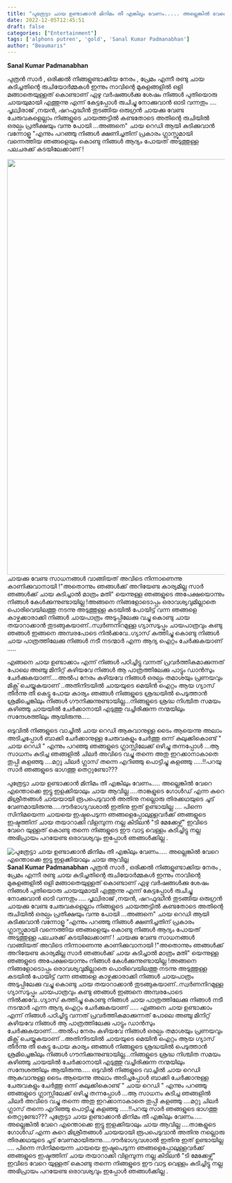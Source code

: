 ```yaml
---
title: "പുത്രേട്ടാ ചായ ഉണ്ടാക്കാൻ മിനിമം തീ എങ്കിലും വേണം..... അല്ലെങ്കിൽ വേറെ എന്തൊക്കെ ഇട്ടു ഇളക്കിയാലും ചായ ആവില്ല"
date: 2022-12-05T12:45:51
draft: false
categories: ["Entertainment"]
tags: ['alphons putren', 'gold', 'Sanal Kumar Padmanabhan']
author: "Beaumaris"
---
```


<strong>Sanal Kumar Padmanabhan</strong>

പുത്രൻ സാർ , ഒരിക്കൽ നിങ്ങളുണ്ടാക്കിയ നേരം , പ്രേമം എന്നീ രണ്ടു ചായ കുടിച്ചതിന്റെ രുചിയോർമ്മകൾ ഇന്നും നാവിന്റെ മുകുളങ്ങളിൽ ഒളി മങ്ങാതെയുള്ളത് കൊണ്ടാണ് ഏഴു വർഷങ്ങൾക്കു ശേഷം നിങ്ങൾ പുതിയൊരു ചായയുമായി എത്തുന്നു എന്ന് കേട്ടപ്പോൾ രുചിച്ചു നോക്കുവാൻ ഓടി വന്നതും ....
പൃഥ്വിരാജ് ,നയൻ, ഷറഫുദ്ധീൻ തുടങ്ങിയ ഒരുഗ്രൻ ചായക്കു വേണ്ട ചേരുവകളെല്ലാം നിങ്ങളുടെ ചായത്തട്ടിൽ കണ്ടതോടെ അതിന്റെ രുചിയിൽ ഒരല്പം പ്രതീക്ഷയും വന്നു പോയി ...അങ്ങനെ" ചായ റെഡി ആയി കുടിക്കുവാൻ വന്നോളൂ "എന്നും പറഞ്ഞു നിങ്ങൾ ക്ഷണിച്ചതിന് പ്രകാരം ഗ്ലാസ്സുമായി വന്നെത്തിയ ഞങ്ങളെയും കൊണ്ടു നിങ്ങൾ ആദ്യം പോയത് അടുത്തുള്ള പലചരക്ക് കടയിലേക്കാണ് !

<img class="size-full wp-image-365239 aligncenter" src="https://cdn.boolokam.com/articles/2022/12/ff3333-1.jpg" alt="" width="630" height="960" />ചായക്കു വേണ്ട സാധനങ്ങൾ വാങ്ങിയത് അവിടെ നിന്നാണെന്നു കാണിക്കുവാനായി !"അതൊന്നും ഞങ്ങൾക്ക് അറിയേണ്ട കാര്യമില്ല സാർ ഞങ്ങൾക്ക് ചായ കുടിച്ചാൽ മാത്രം മതി" യെന്നുള്ള ഞങ്ങളുടെ അപേക്ഷയൊന്നും നിങ്ങൾ കേൾക്കുന്നുണ്ടായില്ല !അങ്ങനെ നിങ്ങളോടൊപ്പം ഒരാവശ്യവുമില്ലാതെ പൊരിവെയിലത്തു നടന്നു അടുത്തുള്ള കടയിൽ പോയിട്ട് വന്ന ഞങ്ങളെ കാഴ്ചക്കാരാക്കി നിങ്ങൾ ചായപാത്രം അടുപ്പിലേക്കു വച്ചു കൊണ്ടു ചായ തയാറാക്കാൻ തുടങ്ങുകയാണ്..സ്വർണനിറമുള്ള ഗ്യാസടുപ്പും ചായപാത്രവും കണ്ടു ഞങ്ങൾ ഇങ്ങനെ അമ്പരപോടെ നിൽക്കവേ..ഗ്യാസ് കത്തിച്ചു കൊണ്ടു നിങ്ങൾ ചായ പാത്രത്തിലേക്കു നിങ്ങൾ നടീ നടന്മാർ എന്ന ആദ്യ ഐറ്റം ചേർക്കുകയാണ് .....

എങ്ങനെ ചായ ഉണ്ടാക്കാം എന്ന് നിങ്ങൾ പഠിച്ചിട്ടു വന്നത് പ്രവർത്തികമാക്കുന്നത് പോലെ അഞ്ചു മിനിറ്റ് കഴിയവേ നിങ്ങൾ ആ പാത്രത്തിലേക്കു പാട്ടും ഡാൻസും ചേർക്കുകയാണ്....അൽപ നേരം കഴിയവേ നിങ്ങൾ ഒരല്പം തമാശയും പ്രണയവും മിക്സ് ചെയ്യുകയാണ് ..അതിനിടയിൽ ചായയുടെ മെയിൻ ഐറ്റം ആയ ഗ്യാസ് തീർന്നു തീ കെട്ടു പോയ കാര്യം ഞങ്ങൾ നിങ്ങളുടെ ശ്രദ്ധയിൽ പെടുത്താൻ ശ്രമിച്ചെങ്കിലും നിങ്ങൾ ഗൗനിക്കുന്നുണ്ടായില്ല...നിങ്ങളുടെ ശ്രദ്ധ നിശ്ചിത സമയം കഴിഞ്ഞു ചായയിൽ ചേർക്കാനായി എടുത്തു വച്ചിരിക്കുന്ന നന്മയിലും സന്ദേശത്തിലും ആയിരുന്നു.....

ഒടുവിൽ നിങ്ങളുടെ വാച്ചിൽ ചായ റെഡി ആകുവാനുള്ള ടൈം ആയെന്നു അലാം അടിച്ചപ്പോൾ ബാക്കി ചേർക്കാനുള്ള ചേരുവകളും ചേർത്തു ഒന്ന് കുലുക്കികൊണ്ട് " ചായ റെഡി " എന്നും പറഞ്ഞു ഞങ്ങളുടെ ഗ്ലാസ്സിലേക്ക് ഒഴിച്ചു തന്നപ്പോൾ ...ആ സാധനം കുടിച്ച ഞങ്ങളിൽ ചിലർ അവിടെ വച്ചു തന്നെ അതു ഇറക്കാനാകാതെ തുപ്പി കളഞ്ഞു ....മറ്റു ചിലർ ഗ്ലാസ് തന്നെ എറിഞ്ഞു പൊട്ടിച്ചു കളഞ്ഞു .....!!പറയു സാർ ഞങ്ങളുടെ ഭാഗത്തു തെറ്റുണ്ടോ???

പുത്രേട്ടാ ചായ ഉണ്ടാക്കാൻ മിനിമം തീ എങ്കിലും വേണം..... അല്ലെങ്കിൽ വേറെ എന്തൊക്കെ ഇട്ടു ഇളക്കിയാലും ചായ ആവില്ല ....താങ്കളുടെ ഗോൾഡ് എന്ന കുറെ മിശ്രീതങ്ങൾ ചായയായി രൂപപെടുവാൻ അതിനു നല്ലൊരു തിരക്കഥയുടെ ചൂട് വേണമായിരുന്നു.....ദൗർഭാഗ്യവശാൽ ഇതിനു ഇത് ഉണ്ടായില്ല ....
പിന്നെ സിനിമയെന്ന ചായയെ ഇഷ്ടപെടുന്ന ഞങ്ങളെപ്പോലുള്ളവർക്ക് ഞങ്ങളുടെ ഇഷ്ടത്തിന് ചായ തയാറാക്കി വിളമ്പുന്ന നല്ല കിടിലൻ "ടി മേക്കേഴ്സ്" ഇവിടെ വേറെ യുള്ളത് കൊണ്ടു തന്നെ നിങ്ങളുടെ ഈ വാട്ട വെള്ളം കുടിച്ചിട്ടു നല്ല അഭിപ്രായം പറയേണ്ട ഒരാവശ്യവും ഇപ്പോൾ ഞങ്ങൾക്കില്ല .


![പുത്രേട്ടാ ചായ ഉണ്ടാക്കാൻ മിനിമം തീ എങ്കിലും വേണം..... അല്ലെങ്കിൽ വേറെ എന്തൊക്കെ ഇട്ടു ഇളക്കിയാലും ചായ ആവില്ല](https://cdn.boolokam.com/articles/2022/12/ff3333-1.jpg)**Sanal Kumar Padmanabhan** പുത്രൻ സാർ , ഒരിക്കൽ നിങ്ങളുണ്ടാക്കിയ നേരം , പ്രേമം എന്നീ രണ്ടു ചായ കുടിച്ചതിന്റെ രുചിയോർമ്മകൾ ഇന്നും നാവിന്റെ മുകുളങ്ങളിൽ ഒളി മങ്ങാതെയുള്ളത് കൊണ്ടാണ് ഏഴു വർഷങ്ങൾക്കു ശേഷം നിങ്ങൾ പുതിയൊരു ചായയുമായി എത്തുന്നു എന്ന് കേട്ടപ്പോൾ രുചിച്ചു നോക്കുവാൻ ഓടി വന്നതും .... പൃഥ്വിരാജ് ,നയൻ, ഷറഫുദ്ധീൻ തുടങ്ങിയ ഒരുഗ്രൻ ചായക്കു വേണ്ട ചേരുവകളെല്ലാം നിങ്ങളുടെ ചായത്തട്ടിൽ കണ്ടതോടെ അതിന്റെ രുചിയിൽ ഒരല്പം പ്രതീക്ഷയും വന്നു പോയി ...അങ്ങനെ" ചായ റെഡി ആയി കുടിക്കുവാൻ വന്നോളൂ "എന്നും പറഞ്ഞു നിങ്ങൾ ക്ഷണിച്ചതിന് പ്രകാരം ഗ്ലാസ്സുമായി വന്നെത്തിയ ഞങ്ങളെയും കൊണ്ടു നിങ്ങൾ ആദ്യം പോയത് അടുത്തുള്ള പലചരക്ക് കടയിലേക്കാണ് ! ചായക്കു വേണ്ട സാധനങ്ങൾ വാങ്ങിയത് അവിടെ നിന്നാണെന്നു കാണിക്കുവാനായി !"അതൊന്നും ഞങ്ങൾക്ക് അറിയേണ്ട കാര്യമില്ല സാർ ഞങ്ങൾക്ക് ചായ കുടിച്ചാൽ മാത്രം മതി" യെന്നുള്ള ഞങ്ങളുടെ അപേക്ഷയൊന്നും നിങ്ങൾ കേൾക്കുന്നുണ്ടായില്ല !അങ്ങനെ നിങ്ങളോടൊപ്പം ഒരാവശ്യവുമില്ലാതെ പൊരിവെയിലത്തു നടന്നു അടുത്തുള്ള കടയിൽ പോയിട്ട് വന്ന ഞങ്ങളെ കാഴ്ചക്കാരാക്കി നിങ്ങൾ ചായപാത്രം അടുപ്പിലേക്കു വച്ചു കൊണ്ടു ചായ തയാറാക്കാൻ തുടങ്ങുകയാണ്..സ്വർണനിറമുള്ള ഗ്യാസടുപ്പും ചായപാത്രവും കണ്ടു ഞങ്ങൾ ഇങ്ങനെ അമ്പരപോടെ നിൽക്കവേ..ഗ്യാസ് കത്തിച്ചു കൊണ്ടു നിങ്ങൾ ചായ പാത്രത്തിലേക്കു നിങ്ങൾ നടീ നടന്മാർ എന്ന ആദ്യ ഐറ്റം ചേർക്കുകയാണ് ..... എങ്ങനെ ചായ ഉണ്ടാക്കാം എന്ന് നിങ്ങൾ പഠിച്ചിട്ടു വന്നത് പ്രവർത്തികമാക്കുന്നത് പോലെ അഞ്ചു മിനിറ്റ് കഴിയവേ നിങ്ങൾ ആ പാത്രത്തിലേക്കു പാട്ടും ഡാൻസും ചേർക്കുകയാണ്....അൽപ നേരം കഴിയവേ നിങ്ങൾ ഒരല്പം തമാശയും പ്രണയവും മിക്സ് ചെയ്യുകയാണ് ..അതിനിടയിൽ ചായയുടെ മെയിൻ ഐറ്റം ആയ ഗ്യാസ് തീർന്നു തീ കെട്ടു പോയ കാര്യം ഞങ്ങൾ നിങ്ങളുടെ ശ്രദ്ധയിൽ പെടുത്താൻ ശ്രമിച്ചെങ്കിലും നിങ്ങൾ ഗൗനിക്കുന്നുണ്ടായില്ല...നിങ്ങളുടെ ശ്രദ്ധ നിശ്ചിത സമയം കഴിഞ്ഞു ചായയിൽ ചേർക്കാനായി എടുത്തു വച്ചിരിക്കുന്ന നന്മയിലും സന്ദേശത്തിലും ആയിരുന്നു..... ഒടുവിൽ നിങ്ങളുടെ വാച്ചിൽ ചായ റെഡി ആകുവാനുള്ള ടൈം ആയെന്നു അലാം അടിച്ചപ്പോൾ ബാക്കി ചേർക്കാനുള്ള ചേരുവകളും ചേർത്തു ഒന്ന് കുലുക്കികൊണ്ട് " ചായ റെഡി " എന്നും പറഞ്ഞു ഞങ്ങളുടെ ഗ്ലാസ്സിലേക്ക് ഒഴിച്ചു തന്നപ്പോൾ ...ആ സാധനം കുടിച്ച ഞങ്ങളിൽ ചിലർ അവിടെ വച്ചു തന്നെ അതു ഇറക്കാനാകാതെ തുപ്പി കളഞ്ഞു ....മറ്റു ചിലർ ഗ്ലാസ് തന്നെ എറിഞ്ഞു പൊട്ടിച്ചു കളഞ്ഞു .....!!പറയു സാർ ഞങ്ങളുടെ ഭാഗത്തു തെറ്റുണ്ടോ??? പുത്രേട്ടാ ചായ ഉണ്ടാക്കാൻ മിനിമം തീ എങ്കിലും വേണം..... അല്ലെങ്കിൽ വേറെ എന്തൊക്കെ ഇട്ടു ഇളക്കിയാലും ചായ ആവില്ല ....താങ്കളുടെ ഗോൾഡ് എന്ന കുറെ മിശ്രീതങ്ങൾ ചായയായി രൂപപെടുവാൻ അതിനു നല്ലൊരു തിരക്കഥയുടെ ചൂട് വേണമായിരുന്നു.....ദൗർഭാഗ്യവശാൽ ഇതിനു ഇത് ഉണ്ടായില്ല .... പിന്നെ സിനിമയെന്ന ചായയെ ഇഷ്ടപെടുന്ന ഞങ്ങളെപ്പോലുള്ളവർക്ക് ഞങ്ങളുടെ ഇഷ്ടത്തിന് ചായ തയാറാക്കി വിളമ്പുന്ന നല്ല കിടിലൻ "ടി മേക്കേഴ്സ്" ഇവിടെ വേറെ യുള്ളത് കൊണ്ടു തന്നെ നിങ്ങളുടെ ഈ വാട്ട വെള്ളം കുടിച്ചിട്ടു നല്ല അഭിപ്രായം പറയേണ്ട ഒരാവശ്യവും ഇപ്പോൾ ഞങ്ങൾക്കില്ല .

